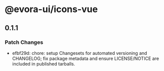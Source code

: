 # @evora-ui/icons-vue

## 0.1.1

### Patch Changes

- efbf29d: chore: setup Changesets for automated versioning and CHANGELOG; fix package metadata and ensure LICENSE/NOTICE are included in published tarballs.
